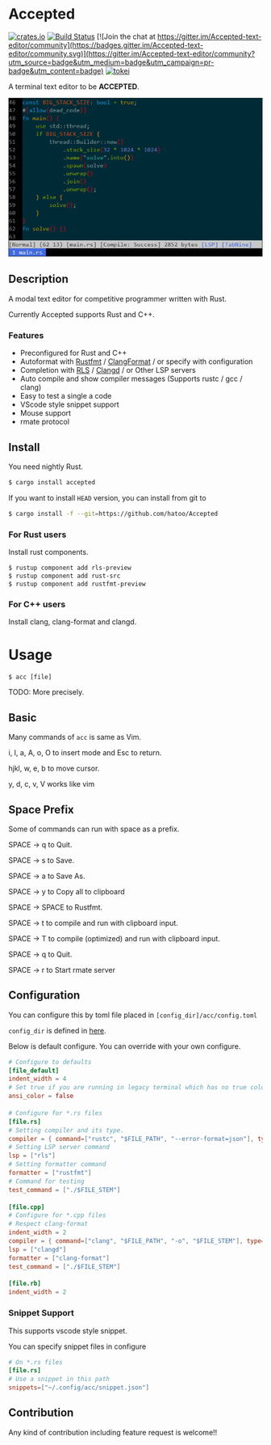 Accepted
===

[![crates.io](https://img.shields.io/crates/v/accepted.svg)](https://crates.io/crates/accepted)
[![Build Status](https://travis-ci.org/hatoo/Accepted.svg?branch=master)](https://travis-ci.org/hatoo/Accepted)
[![Join the chat at https://gitter.im/Accepted-text-editor/community](https://badges.gitter.im/Accepted-text-editor/community.svg)](https://gitter.im/Accepted-text-editor/community?utm_source=badge&utm_medium=badge&utm_campaign=pr-badge&utm_content=badge)
[![tokei](https://tokei.rs/b1/github/hatoo/Accepted)](https://github.com/hatoo/Accepted)

A terminal text editor to be **ACCEPTED**.

![Accepted screenshot](demo.png "acc")

## Description

A modal text editor for competitive programmer written with Rust.

Currently Accepted supports Rust and C++.

### Features

* Preconfigured for Rust and C++
* Autoformat with [Rustfmt](https://github.com/rust-lang-nursery/rustfmt) / [ClangFormat](https://clang.llvm.org/docs/ClangFormat.html) / or specify with configuration
* Completion with [RLS](https://github.com/rust-lang-nursery/rls) / [Clangd](https://clang.llvm.org/extra/clangd.html) / or Other LSP servers
* Auto compile and show compiler messages (Supports rustc / gcc / clang)
* Easy to test a single a code
* VScode style snippet support
* Mouse support
* rmate protocol

## Install

You need nightly Rust.

```bash
$ cargo install accepted
```

If you want to install `HEAD` version, you can install from git to

```bash
$ cargo install -f --git=https://github.com/hatoo/Accepted
```

### For Rust users

Install rust components.

```
$ rustup component add rls-preview
$ rustup component add rust-src
$ rustup component add rustfmt-preview
```

### For C++ users

Install clang, clang-format and clangd.

# Usage

```
$ acc [file]
```

TODO: More precisely.

## Basic

Many commands of `acc` is same as Vim.

i, I, a, A, o, O to insert mode and Esc to return.

hjkl, w, e, b to move cursor.

y, d, c, v, V works like vim

## Space Prefix

Some of commands can run with space as a prefix.

SPACE -> q to Quit.

SPACE -> s to Save.

SPACE -> a to Save As.

SPACE -> y to Copy all to clipboard

SPACE -> SPACE to Rustfmt.

SPACE -> t to compile and run with clipboard input.

SPACE -> T to compile (optimized) and run with clipboard input.

SPACE -> q to Quit.

SPACE -> r to Start rmate server

## Configuration

You can configure this by toml file placed in `[config_dir]/acc/config.toml`

`config_dir` is defined in [here](https://docs.rs/dirs/1.0.3/dirs/fn.config_dir.html).

Below is default configure.
You can override with your own configure.

```TOML
# Configure to defaults
[file_default]
indent_width = 4
# Set true if you are running in legacy terminal which has no true color
ansi_color = false

# Configure for *.rs files
[file.rs]
# Setting compiler and its type.
compiler = { command=["rustc", "$FILE_PATH", "--error-format=json"], type="rustc", optimize_option=["-O"] }
# Setting LSP server command
lsp = ["rls"]
# Setting formatter command
formatter = ["rustfmt"]
# Command for testing
test_command = ["./$FILE_STEM"]

[file.cpp]
# Configure for *.cpp files
# Respect clang-format
indent_width = 2
compiler = { command=["clang", "$FILE_PATH", "-o", "$FILE_STEM"], type="gcc", optimize_option=["-O2"] }
lsp = ["clangd"]
formatter = ["clang-format"]
test_command = ["./$FILE_STEM"]

[file.rb]
indent_width = 2
```

### Snippet Support

This supports vscode style snippet.

You can specify snippet files in configure

```toml
# On *.rs files
[file.rs]
# Use a snippet in this path
snippets=["~/.config/acc/snippet.json"]
```

## Contribution

Any kind of contribution including feature request is welcome!!
